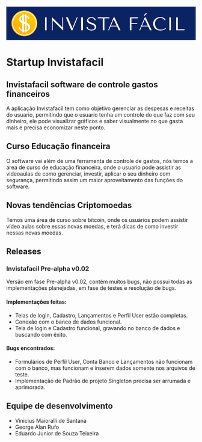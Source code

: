 ![Logotipo da startup](img/LogoInvistaFacil.jpg)
# Startup Invistafacil

## Invistafacil software de controle gastos financeiros
A aplicação Invistafacil tem como objetivo gerenciar as despesas e receitas do usuario, permitindo que o usuario tenha um controle do que faz com seu dinheiro, ele pode visualizar gráficos e saber visualmente no que gasta mais e precisa economizar neste ponto.

## Curso Educação financeira
O software vai além de uma ferramenta de controle de gastos, nós temos a área de curso de educação financeira, onde o usuario pode assistir as videoaulas de como gerenciar, investir, aplicar o seu dinheiro com segurança, permitindo assim um maior aproveitamento das funções do software.

## Novas tendências Criptomoedas
Temos uma área de curso sobre bitcoin, onde os usuários podem assistir vídeo aulas sobre essas novas moedas, e terá dicas de como investir nessas novas moedas.

## Releases
### Invistafacil Pre-alpha v0.02
Versão em fase Pre-alpha v0.02, contém muitos bugs, não possui todas as implementações planejadas, em fase de testes e resolução de bugs.
#### Implementações feitas:
* Telas de login, Cadastro, Lançamentos e Perfil User estão completas.
* Conexão com o banco de dados funcional.
* Tela de login e Cadastro funcional, gravando no banco de dados e buscando com êxito.
#### Bugs encontrados:
* Formulários de Perfil User, Conta Banco e Lançamentos não funcionam com o banco, mas funcionam e inserem dados somente nos arquivos de teste.
* Implementação de Padrão de projeto Singleton precisa ser arrumada e aprimorada.

## Equipe de desenvolvimento
* Vinicius Maioralli de Santana
* George Alan Rufo
* Eduardo Junior de Souza Teixeira
